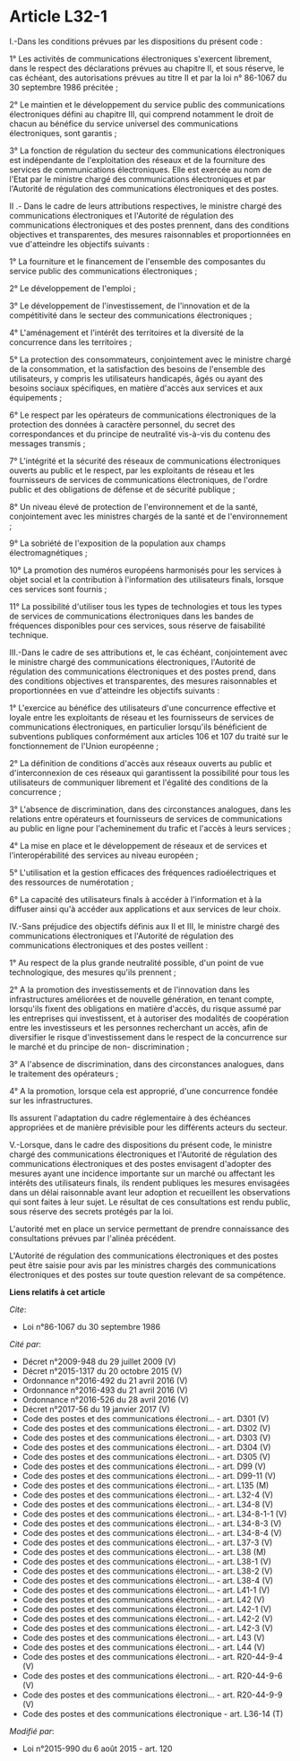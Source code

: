 # Article L32-1

I.-Dans les conditions prévues par les dispositions du présent code : 

1° Les activités de communications électroniques s'exercent librement, dans le respect des déclarations prévues au chapitre
II, et sous réserve, le cas échéant, des autorisations prévues au titre II et par la loi n° 86-1067 du 30 septembre 1986
précitée ; 

2° Le maintien et le développement du service public des communications électroniques défini au chapitre III, qui comprend
notamment le droit de chacun au bénéfice du service universel des communications électroniques, sont garantis ; 

3° La fonction de régulation du secteur des communications électroniques est indépendante de l'exploitation des réseaux et de
la fourniture des services de communications électroniques. Elle est exercée au nom de l'Etat par le ministre chargé des
communications électroniques et par l'Autorité de régulation des communications électroniques et des postes. 

II .-  Dans le cadre de leurs attributions respectives, le ministre chargé des communications électroniques et l'Autorité de
régulation des communications électroniques et des postes prennent, dans des conditions objectives et transparentes, des
mesures raisonnables et proportionnées en vue d'atteindre les objectifs suivants : 

1° La fourniture et le financement de l'ensemble des composantes du service public des communications électroniques ; 

2° Le développement de l'emploi ; 

3° Le développement de l'investissement, de l'innovation et de la compétitivité dans le secteur des communications
électroniques ; 

4° L'aménagement et l'intérêt des territoires et la diversité de la concurrence dans les territoires ; 

5° La protection des consommateurs, conjointement avec le ministre chargé de la consommation, et la satisfaction des besoins
de l'ensemble des utilisateurs, y compris les utilisateurs handicapés, âgés ou ayant des besoins sociaux spécifiques, en
matière d'accès aux services et aux équipements ; 

6° Le respect par les opérateurs de communications électroniques de la protection des données à caractère personnel, du
secret des correspondances et du principe de neutralité vis-à-vis du contenu des messages transmis ; 

7° L'intégrité et la sécurité des réseaux de communications électroniques ouverts au public et le respect, par les
exploitants de réseau et les fournisseurs de services de communications électroniques, de l'ordre public et des obligations
de défense et de sécurité publique ; 

8° Un niveau élevé de protection de l'environnement et de la santé, conjointement avec les ministres chargés de la santé et
de l'environnement ; 

9° La sobriété de l'exposition de la population aux champs électromagnétiques ; 

10° La promotion des numéros européens harmonisés pour les services à objet social et la contribution à l'information des
utilisateurs finals, lorsque ces services sont fournis ; 

11° La possibilité d'utiliser tous les types de technologies et tous les types de services de communications électroniques
dans les bandes de fréquences disponibles pour ces services, sous réserve de faisabilité technique. 

III.-Dans le cadre de ses attributions et, le cas échéant, conjointement avec le ministre chargé des communications
électroniques, l'Autorité de régulation des communications électroniques et des postes prend, dans des conditions objectives
et transparentes, des mesures raisonnables et proportionnées en vue d'atteindre les objectifs suivants : 

1° L'exercice au bénéfice des utilisateurs d'une concurrence effective et loyale entre les exploitants de réseau et les
fournisseurs de services de communications électroniques, en particulier lorsqu'ils bénéficient de subventions publiques
conformément aux articles 106 et 107 du traité sur le fonctionnement de l'Union européenne ; 

2° La définition de conditions d'accès aux réseaux ouverts au public et d'interconnexion de ces réseaux qui garantissent la
possibilité pour tous les utilisateurs de communiquer librement et l'égalité des conditions de la concurrence ; 

3° L'absence de discrimination, dans des circonstances analogues, dans les relations entre opérateurs et fournisseurs de
services de communications au public en ligne pour l'acheminement du trafic et l'accès à leurs services ; 

4° La mise en place et le développement de réseaux et de services et l'interopérabilité des services au niveau européen ; 

5° L'utilisation et la gestion efficaces des fréquences radioélectriques et des ressources de numérotation ; 

6° La capacité des utilisateurs finals à accéder à l'information et à la diffuser ainsi qu'à accéder aux applications et aux
services de leur choix. 

IV.-Sans préjudice des objectifs définis aux II et III, le ministre chargé des communications électroniques et l'Autorité de
régulation des communications électroniques et des postes veillent : 

1° Au respect de la plus grande neutralité possible, d'un point de vue technologique, des mesures qu'ils prennent ; 

2° A la promotion des investissements et de l'innovation dans les infrastructures améliorées et de nouvelle génération, en
tenant compte, lorsqu'ils fixent des obligations en matière d'accès, du risque assumé par les entreprises qui investissent,
et à autoriser des modalités de coopération entre les investisseurs et les personnes recherchant un accès, afin de
diversifier le risque d'investissement dans le respect de la concurrence sur le marché et du principe de non-
discrimination ; 

3° A l'absence de discrimination, dans des circonstances analogues, dans le traitement des opérateurs ; 

4° A la promotion, lorsque cela est approprié, d'une concurrence fondée sur les infrastructures. 

Ils assurent l'adaptation du cadre réglementaire à des échéances appropriées et de manière prévisible pour les différents
acteurs du secteur. 

V.-Lorsque, dans le cadre des dispositions du présent code, le ministre chargé des communications électroniques et l'Autorité
de régulation des communications électroniques et des postes envisagent d'adopter des mesures ayant une incidence importante
sur un marché ou affectant les intérêts des utilisateurs finals, ils rendent publiques les mesures envisagées dans un délai
raisonnable avant leur adoption et recueillent les observations qui sont faites à leur sujet. Le résultat de ces
consultations est rendu public, sous réserve des secrets protégés par la loi. 

L'autorité met en place un service permettant de prendre connaissance des consultations prévues par l'alinéa précédent.

L'Autorité de régulation des communications électroniques et des postes peut être saisie pour avis par les ministres chargés
des communications électroniques et des postes sur toute question relevant de sa compétence.

**Liens relatifs à cet article**

_Cite_:

  - Loi n°86-1067 du 30 septembre 1986

_Cité par_:

  - Décret n°2009-948 du 29 juillet 2009 (V)
  - Décret n°2015-1317 du 20 octobre 2015 (V)
  - Ordonnance n°2016-492 du 21 avril 2016 (V)
  - Ordonnance n°2016-493 du 21 avril 2016 (V)
  - Ordonnance n°2016-526 du 28 avril 2016 (V)
  - Décret n°2017-56 du 19 janvier 2017 (V)
  - Code des postes et des communications électroni... - art. D301 (V)
  - Code des postes et des communications électroni... - art. D302 (V)
  - Code des postes et des communications électroni... - art. D303 (V)
  - Code des postes et des communications électroni... - art. D304 (V)
  - Code des postes et des communications électroni... - art. D305 (V)
  - Code des postes et des communications électroni... - art. D99 (V)
  - Code des postes et des communications électroni... - art. D99-11 (V)
  - Code des postes et des communications électroni... - art. L135 (M)
  - Code des postes et des communications électroni... - art. L32-4 (V)
  - Code des postes et des communications électroni... - art. L34-8 (V)
  - Code des postes et des communications électroni... - art. L34-8-1-1 (V)
  - Code des postes et des communications électroni... - art. L34-8-3 (V)
  - Code des postes et des communications électroni... - art. L34-8-4 (V)
  - Code des postes et des communications électroni... - art. L37-3 (V)
  - Code des postes et des communications électroni... - art. L38 (M)
  - Code des postes et des communications électroni... - art. L38-1 (V)
  - Code des postes et des communications électroni... - art. L38-2 (V)
  - Code des postes et des communications électroni... - art. L38-4 (V)
  - Code des postes et des communications électroni... - art. L41-1 (V)
  - Code des postes et des communications électroni... - art. L42 (V)
  - Code des postes et des communications électroni... - art. L42-1 (V)
  - Code des postes et des communications électroni... - art. L42-2 (V)
  - Code des postes et des communications électroni... - art. L42-3 (V)
  - Code des postes et des communications électroni... - art. L43 (V)
  - Code des postes et des communications électroni... - art. L44 (V)
  - Code des postes et des communications électroni... - art. R20-44-9-4 (V)
  - Code des postes et des communications électroni... - art. R20-44-9-6 (V)
  - Code des postes et des communications électroni... - art. R20-44-9-9 (V)
  - Code des postes et des communications électronique - art. L36-14 (T)

_Modifié par_:

  - Loi n°2015-990 du 6 août 2015 - art. 120

